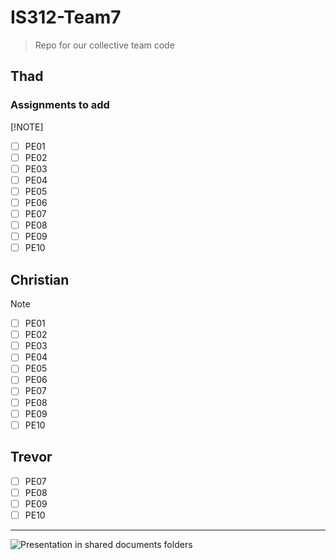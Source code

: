 # IS312-Team7

> Repo for our collective team code

## Thad

### Assignments to add

[!NOTE]

- [ ] PE01
- [ ] PE02
- [ ] PE03
- [ ] PE04
- [ ] PE05
- [ ] PE06
- [ ] PE07
- [ ] PE08
- [ ] PE09
- [ ] PE10

## Christian

> [!NOTE]
> - [ ] PE01
> - [ ] PE02
> - [ ] PE03
> - [ ] PE04
> - [ ] PE05
> - [ ] PE06
> - [ ] PE07
> - [ ] PE08
> - [ ] PE09
> - [ ] PE10

## Trevor

- [ ] PE07
- [ ] PE08
- [ ] PE09
- [ ] PE10

---

![Presentation in shared documents folders]()
